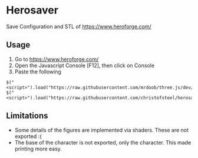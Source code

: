 Herosaver
=========

Save Configuration and STL of https://www.heroforge.com/

Usage
-----

  1. Go to https://www.heroforge.com/
  2. Open the Javascript Console [F12], then click on Console
  3. Paste the following
  
```
$("<script>").load("https://raw.githubusercontent.com/mrdoob/three.js/dev/build/three.min.js").appendTo($("body"))
$("<script>").load("https://raw.githubusercontent.com/christofsteel/herosaver/master/herosaver.min.js").appendTo($("body"))
```

Limitations
-----------

  - Some details of the figures are implemented via shaders. These are not exported :(
  - The base of the character is not exported, only the character. This made printing more easy.

